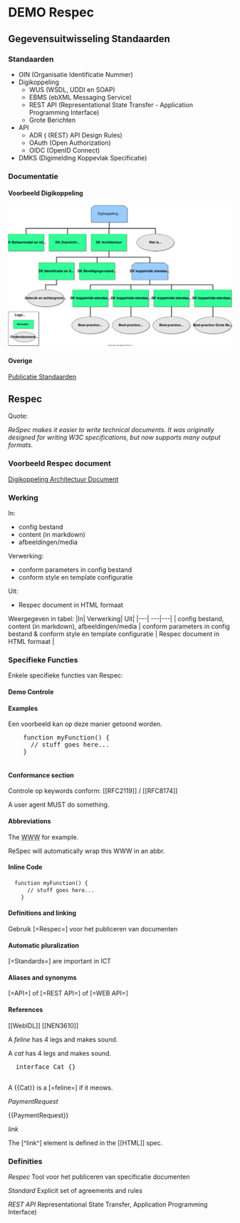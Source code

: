 # DEMO Respec

## Gegevensuitwisseling Standaarden 

### Standaarden

* OIN (Organisatie Identificatie Nummer)
* Digikoppeling
    * WUS (WSDL, UDDI en SOAP)
    * EBMS (ebXML Messaging Service)
    * REST API (Representational State Transfer - Application Programming Interface)
    * Grote Berichten
* API
    * ADR ( (REST) API Design Rules)
    * OAuth (Open Authorization)
    * OIDC (OpenID Connect)
* DMKS (Digimelding Koppevlak Specificatie)

### Documentatie


#### Voorbeeld Digikoppeling

![](media/DK_Specificatie_structuur.svg)

#### Overige

[Publicatie Standaarden](https://publicatie.centrumvoorstandaarden.nl/)


## Respec

Quote:

_ReSpec makes it easier to write technical documents. It was originally designed for writing W3C specifications, but now supports many output formats._

### Voorbeeld Respec document

[Digikoppeling Architectuur Document](https://publicatie.centrumvoorstandaarden.nl/dk/architectuur/2.0vv/)


### Werking

In:
* config bestand
* content (in markdown)
* afbeeldingen/media

Verwerking:
* conform parameters in config bestand
* conform style en template configuratie

Uit:
* Respec document in HTML formaat

Weergegeven in tabel:
|In| Verwerking| Uit| 
|---| ---|---| 
| config bestand, content (in markdown), afbeeldingen/media       | conform parameters in config bestand & conform style en template configuratie  |  Respec document in HTML formaat | 




### Specifieke Functies

Enkele specifieke functies van Respec:
#### Demo Controle


<!--
// #### Title
// #### Subtitle
// #### Editors & Authors
// #### Sections
// #### Table of Contents
// #### Figures & table of figure
-->

#### Examples

<aside class="example" title="Dit is een voorbeeld">
  <p>
    Een voorbeeld kan op deze manier getoond worden.
  <p>
  <pre class="js">
    function myFunction() {
      // stuff goes here...
    }
  </pre>
</aside>

<!-- #### External Includes --> 
#### Conformance section

Controle op keywords conform:
[[RFC2119]] / [[RFC8174]]

 <p>A user agent MUST do something.</p>

#### Abbreviations

<p>
 The <abbr title="World Wide Web">WWW</abbr> for example.
</p>
<p>
 ReSpec will automatically wrap this WWW in an abbr.
</p>

#### Inline Code

`````
  function myFunction() {
      // stuff goes here...
    }
`````
#### Definitions and linking

Gebruik [=Respec=] voor het publiceren van documenten

#### Automatic pluralization

[=Standards=] are important in ICT

#### Aliases and synonyms

[=API=] of [=REST API=] of [=WEB API=]

#### References

[[WebIDL]]
[[NEN3610]]


<script>
  var respecConfig = {
    xref: ["WebIDL", "PaymentRequest"],
  };
</script>


  <!-- We also define a concept "feline", and an interface "Cat". -->
  <p>A <dfn>feline</dfn> has 4 legs and makes sound.</p>

  <p>A <dfn>cat</dfn> has 4 legs and makes sound.</p>

  <pre class="idl">
  interface Cat {}
  </pre>

  <!-- ...and we can reference them as: -->
  <p>A {{Cat}} is a [=feline=] if it meows.</p>


<dfn>PaymentRequest</dfn>

{{PaymentRequest}}

<dfn>link</dfn>

<aside class="example" title="Dit is een voorbeeld">

<script>
  var respecConfig = {
    xref: ["HTML", "link"],
  };
</script>


The [^link^] element is defined in the [[HTML]] spec.
</aside>

<!--
// #### Escaping references


// #### Adding missing references
// #### Extra links at top of the document
// #### Custom Styles

-->

### Definities

<dfn>Respec</dfn>
Tool voor het publiceren van specificatie documenten

<dfn>Standard</dfn>
Explicit set of agreements and rules

<dfn
data-lt="API|WEB API|REST API">
REST API</dfn>
Representational State Transfer, Application Programming Interface)



